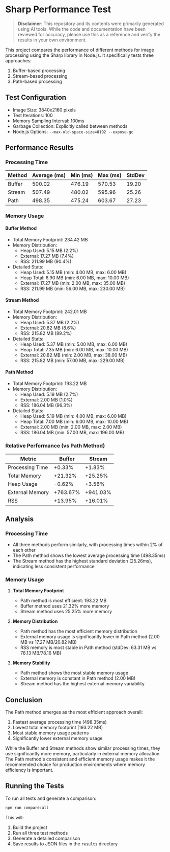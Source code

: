 # Sharp Performance Test

> **Disclaimer**: This repository and its contents were primarily generated using AI tools. While the code and documentation have been reviewed for accuracy, please use this as a reference and verify the results in your own environment.

This project compares the performance of different methods for image processing using the Sharp library in Node.js. It specifically tests three approaches:
1. Buffer-based processing
2. Stream-based processing
3. Path-based processing

## Test Configuration

- Image Size: 3840x2160 pixels
- Test Iterations: 100
- Memory Sampling Interval: 100ms
- Garbage Collection: Explicitly called between methods
- Node.js Options: `--max-old-space-size=8192 --expose-gc`

## Performance Results

### Processing Time

| Method | Average (ms) | Min (ms) | Max (ms) | StdDev |
|--------|-------------|----------|----------|---------|
| Buffer | 500.02      | 476.19   | 570.53   | 19.20   |
| Stream | 507.49      | 480.02   | 595.96   | 25.26   |
| Path   | 498.35      | 475.24   | 603.67   | 27.23   |

### Memory Usage

#### Buffer Method
- Total Memory Footprint: 234.42 MB
- Memory Distribution:
  - Heap Used: 5.15 MB (2.2%)
  - External: 17.27 MB (7.4%)
  - RSS: 211.99 MB (90.4%)
- Detailed Stats:
  - Heap Used: 5.15 MB (min: 4.00 MB, max: 6.00 MB)
  - Heap Total: 6.90 MB (min: 6.00 MB, max: 10.00 MB)
  - External: 17.27 MB (min: 2.00 MB, max: 35.00 MB)
  - RSS: 211.99 MB (min: 56.00 MB, max: 230.00 MB)

#### Stream Method
- Total Memory Footprint: 242.01 MB
- Memory Distribution:
  - Heap Used: 5.37 MB (2.2%)
  - External: 20.82 MB (8.6%)
  - RSS: 215.82 MB (89.2%)
- Detailed Stats:
  - Heap Used: 5.37 MB (min: 5.00 MB, max: 6.00 MB)
  - Heap Total: 7.35 MB (min: 6.00 MB, max: 10.00 MB)
  - External: 20.82 MB (min: 2.00 MB, max: 38.00 MB)
  - RSS: 215.82 MB (min: 57.00 MB, max: 229.00 MB)

#### Path Method
- Total Memory Footprint: 193.22 MB
- Memory Distribution:
  - Heap Used: 5.19 MB (2.7%)
  - External: 2.00 MB (1.0%)
  - RSS: 186.04 MB (96.3%)
- Detailed Stats:
  - Heap Used: 5.19 MB (min: 4.00 MB, max: 6.00 MB)
  - Heap Total: 7.00 MB (min: 6.00 MB, max: 10.00 MB)
  - External: 2.00 MB (min: 2.00 MB, max: 2.00 MB)
  - RSS: 186.04 MB (min: 57.00 MB, max: 196.00 MB)

### Relative Performance (vs Path Method)

| Metric | Buffer | Stream |
|--------|---------|---------|
| Processing Time | +0.33% | +1.83% |
| Total Memory | +21.32% | +25.25% |
| Heap Usage | -0.62% | +3.56% |
| External Memory | +763.67% | +941.03% |
| RSS | +13.95% | +16.01% |

## Analysis

### Processing Time
- All three methods perform similarly, with processing times within 2% of each other
- The Path method shows the lowest average processing time (498.35ms)
- The Stream method has the highest standard deviation (25.26ms), indicating less consistent performance

### Memory Usage
1. **Total Memory Footprint**
   - Path method is most efficient: 193.22 MB
   - Buffer method uses 21.32% more memory
   - Stream method uses 25.25% more memory

2. **Memory Distribution**
   - Path method has the most efficient memory distribution
   - External memory usage is significantly lower in Path method (2.00 MB vs 17.27 MB/20.82 MB)
   - RSS memory is most stable in Path method (stdDev: 63.31 MB vs 78.13 MB/78.16 MB)

3. **Memory Stability**
   - Path method shows the most stable memory usage
   - External memory is constant in Path method (2.00 MB)
   - Stream method has the highest external memory variability

## Conclusion

The Path method emerges as the most efficient approach overall:
1. Fastest average processing time (498.35ms)
2. Lowest total memory footprint (193.22 MB)
3. Most stable memory usage patterns
4. Significantly lower external memory usage

While the Buffer and Stream methods show similar processing times, they use significantly more memory, particularly in external memory allocation. The Path method's consistent and efficient memory usage makes it the recommended choice for production environments where memory efficiency is important.

## Running the Tests

To run all tests and generate a comparison:

```bash
npm run compare:all
```

This will:
1. Build the project
2. Run all three test methods
3. Generate a detailed comparison
4. Save results to JSON files in the `results` directory 